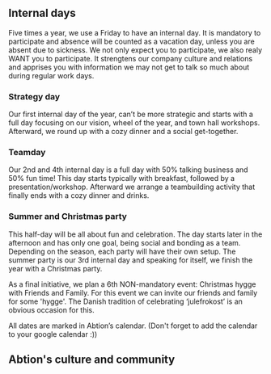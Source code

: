 ## Internal days
Five times a year, we use a Friday to have an internal day. It is mandatory to participate and absence will be counted as a vacation day, unless you are absent due to sickness. We not only expect you to participate, we also realy WANT you to participate. It strengtens our company culture and relations and apprises you with information we may not get to talk so much about during regular work days. 

### Strategy day
Our first internal day of the year, can’t be more strategic and starts with a full day focusing on our vision, wheel of the year, and town hall workshops. Afterward, we round up with a cozy dinner and a social get-together. 

### Teamday
Our 2nd and 4th internal day is a full day with 50% talking business and 50% fun time! This day starts typically with breakfast, followed by a presentation/workshop. Afterward we arrange a teambuilding activity that finally ends with a cozy dinner and drinks.

### Summer and Christmas party
This half-day will be all about fun and celebration. The day starts later in the afternoon and has only one goal, being social and bonding as a team. Depending on the season, each party will have their own setup. The summer party is our 3rd internal day and speaking for itself, we finish the year with a Christmas party.

As a final initiative, we plan a 6th NON-mandatory event: Christmas hygge with Friends and Family. For this event we can invite our friends and family for some 'hygge'. The Danish tradition of celebrating ‘julefrokost’ is an obvious occasion for this. 

All dates are marked in Abtion’s calendar. (Don't forget to add the calendar to your google calendar :))

## Abtion's culture and community
